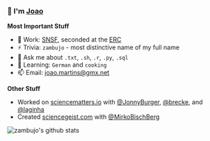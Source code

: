 ### 👋 I'm [Joao](https://en.wikipedia.org/wiki/Jo%C3%A3o)

**Most Important Stuff**

- 🔭 Work: [SNSF](http://www.snf.ch), seconded at the [ERC](https://erc.europa.eu)
- ⚡ Trivia: `zambujo` - most distinctive name of my full name
- 💬 Ask me about `.txt`, `.sh`, `.r`, `.py`, `.sql`
- 🌱 Learning: `German` and `cooking`
- 📫 Email: [joao.martins@gmx.net](mailto:joao.martins@gmx.net)

**Other Stuff**

- Worked on [sciencematters.io](https://github.com/SciMts) with [@JonnyBurger](https://github.com/JonnyBurger), [@brecke](https://github.com/brecke), and [@laginha](https://github.com/laginha)
- Created [sciencegeist.com](https://www.sciencegeist.com) with [@MirkoBischBerg](https://twitter.com/MirkoBischBerg)

![zambujo's github stats](https://github-readme-stats.vercel.app/api?username=zambujo&show_icons=true&hide_border=true)
